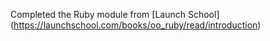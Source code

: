 Completed the Ruby module from [Launch School]
(https://launchschool.com/books/oo_ruby/read/introduction)